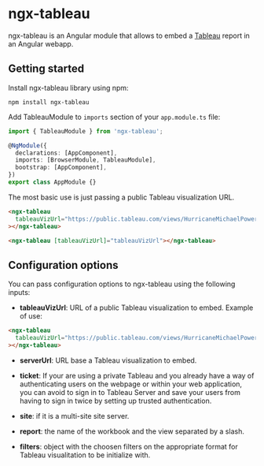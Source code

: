 # ngx-tableau

ngx-tableau is an Angular module that allows to embed a [Tableau](https://www.tableau.com) report in an Angular webapp.

## Getting started

Install ngx-tableau library using npm:

```shell
npm install ngx-tableau
```

Add TableauModule to `imports` section of your `app.module.ts` file:

```typescript
import { TableauModule } from 'ngx-tableau';

@NgModule({
  declarations: [AppComponent],
  imports: [BrowserModule, TableauModule],
  bootstrap: [AppComponent],
})
export class AppModule {}
```

The most basic use is just passing a public Tableau visualization URL.

```html
<ngx-tableau
  tableauVizUrl="https://public.tableau.com/views/HurricaneMichaelPowerOutages/Outages"
></ngx-tableau>

<ngx-tableau [tableauVizUrl]="tableauVizUrl"></ngx-tableau>
```

## Configuration options

You can pass configuration options to ngx-tableau using the following inputs:

- **tableauVizUrl**: URL of a public Tableau visualization to embed. Example of use:

```html
<ngx-tableau
  tableauVizUrl="https://public.tableau.com/views/HurricaneMichaelPowerOutages/Outages?:embed=y&:embed_code_version=3&:loadOrderID=0&:display_count=yes"
></ngx-tableau>
```

- **serverUrl**: URL base a Tableau visualization to embed.

- **ticket**: If your are using a private Tableau and you already have a way of authenticating users on the webpage or within your web application, you can avoid to sign in to Tableau Server and save your users from having to sign in twice by setting up trusted authentication.

- **site**: if it is a multi-site site server.

- **report**: the name of the workbook and the view separated by a slash.

- **filters**: object with the choosen filters on the appropriate format for Tableau visualitation to be initialize with.
